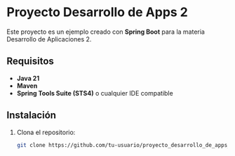 # Proyecto Desarrollo de Apps 2

Este proyecto es un ejemplo creado con **Spring Boot** para la materia Desarrollo de Aplicaciones 2.

## Requisitos
- **Java 21**
- **Maven**
- **Spring Tools Suite (STS4)** o cualquier IDE compatible

## Instalación
1. Clona el repositorio:
   ```bash
   git clone https://github.com/tu-usuario/proyecto_desarrollo_de_apps_2.git
